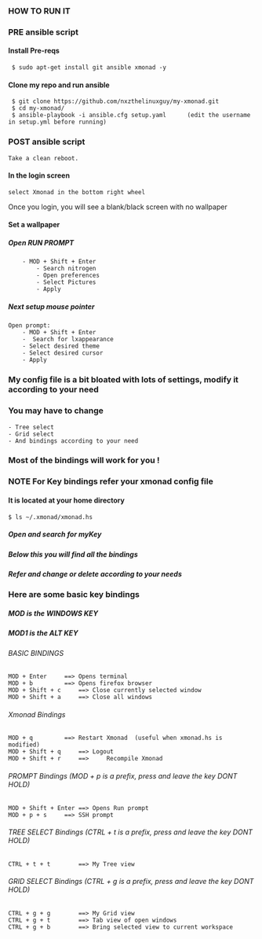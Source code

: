 ### HOW TO RUN IT
### PRE ansible script

#### Install Pre-reqs
	 $ sudo apt-get install git ansible xmonad -y

#### Clone my repo and run ansible
	 $ git clone https://github.com/nxzthelinuxguy/my-xmonad.git
	 $ cd my-xmonad/
	 $ ansible-playbook -i ansible.cfg setup.yaml      (edit the username in setup.yml before running)

### POST ansible script
	Take a clean reboot.

#### In the login screen 
	select Xmonad in the bottom right wheel  
Once you login, you will see a blank/black screen with no wallpaper

#### Set a wallpaper

##### Open RUN PROMPT
		- MOD + Shift + Enter
			- Search nitrogen 
			- Open preferences
			- Select Pictures 
			- Apply

##### Next setup mouse pointer
	Open prompt:
		- MOD + Shift + Enter
		-  Search for lxappearance
		- Select desired theme
		- Select desired cursor
		- Apply

### My config file is a bit bloated with lots of settings, modify it according to your need
### You may have to change 
	- Tree select
	- Grid select 
	- And bindings according to your need 
### Most of the bindings will work for you !

### NOTE For Key bindings refer your xmonad config file
#### It is located at your home directory
	$ ls ~/.xmonad/xmonad.hs 

##### Open and search for myKey
##### Below this you will find all the bindings
##### Refer and change or delete according to your needs

### Here are some basic key bindings
#####	MOD is the WINDOWS KEY
#####	MOD1 is the ALT KEY
###### BASIC BINDINGS
	MOD + Enter		==>	Opens terminal
	MOD + b			==>	Opens firefox browser
	MOD + Shift + c		==>	Close currently selected window
	MOD + Shift + a		==>	Close all windows
###### Xmonad Bindings
	MOD + q			==>	Restart Xmonad  (useful when xmonad.hs is modified)
	MOD + Shift + q		==>	Logout
	MOD + Shift + r		==> 	Recompile Xmonad
###### PROMPT Bindings (MOD + p is a prefix, press and leave the key DONT HOLD)
	MOD + Shift + Enter	==>	Opens Run prompt
	MOD + p + s		==>	SSH prompt 
###### TREE SELECT Bindings (CTRL + t is a prefix, press and leave the key DONT HOLD)
	CTRL + t + t		==>	My Tree view
###### GRID SELECT Bindings (CTRL + g is a prefix, press and leave the key DONT HOLD)	
	CTRL + g + g		==>	My Grid view
	CTRL + g + t		==>	Tab view of open windows
	CTRL + g + b		==>	Bring selected view to current workspace

